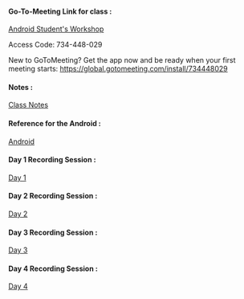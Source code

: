 #### Go-To-Meeting Link for class : 
[Android Student's Workshop](https://www.gotomeet.me/17491a0520qise)

Access Code: 734-448-029

New to GoToMeeting? Get the app now and be ready when your first meeting starts: https://global.gotomeeting.com/install/734448029

#### Notes :
[Class Notes](https://docs.google.com/document/d/11FBVsNBxY3ewkwykO4mkp1PHrBdXQbxSu0xQllSUdL0/edit?usp=sharing)


#### Reference for the Android : 
[Android](https://developer.android.com/courses/fundamentals-training/overview-v2)


#### Day 1 Recording Session : 
[Day 1](https://transcripts.gotomeeting.com/#/s/51f884a58439298a0f2827dc3f6b0b9b21dbb0b26d682eb45b6916a04c8f8d63)


#### Day 2 Recording Session :
[Day 2](https://transcripts.gotomeeting.com/#/s/badb387aa67051f26455f42592923871bcbef8ae661c3bc13ef016a8f4bb7e88)


#### Day 3 Recording Session :
[Day 3](https://transcripts.gotomeeting.com/#/s/57e34ed84ed5adf5a8154f317cfac7d1af8f641898cef4131825dd134663dd3e)


#### Day 4 Recording Session :
[Day 4](https://transcripts.gotomeeting.com/#/s/cda19ed0a2acb6052e66e270dc687c201d003a5b9bbae9374cea99f2d992528a)
